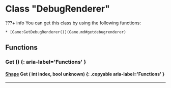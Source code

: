 # Class "DebugRenderer"

???+ info
    You can get this class by using the following functions:

    * [Game:GetDebugRenderer()](Game.md#getdebugrenderer)
        
## Functions

### Get () {: aria-label='Functions' }
#### [Shape](Shape.md)  Get ( int index, bool unknown) {: .copyable aria-label='Functions' }

___